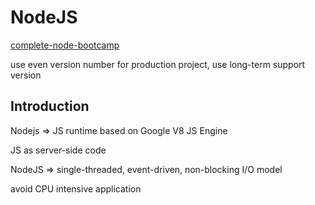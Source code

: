 # NodeJS

[complete-node-bootcamp](https://github.com/jonasschmedtmann/complete-node-bootcamp)

use even version number for production project, use long-term support version

## Introduction

Nodejs => JS runtime based on Google V8 JS Engine

JS as server-side code

NodeJS => single-threaded, event-driven, non-blocking I/O model

avoid CPU intensive application
